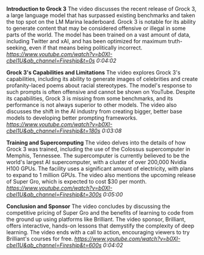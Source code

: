 

**Introduction to Grock 3**
The video discusses the recent release of Grock 3, a large language model that has surpassed existing benchmarks and taken the top spot on the LM Marina leaderboard. Grock 3 is notable for its ability to generate content that may be considered offensive or illegal in some parts of the world. The model has been trained on a vast amount of data, including Twitter and xAI, and has been optimized for maximum truth-seeking, even if that means being politically incorrect. 
*https://www.youtube.com/watch?v=b0XI-cbel1U&ab_channel=Fireship&t=0s* 
*_0:04:02_*


**Grock 3's Capabilities and Limitations**
The video explores Grock 3's capabilities, including its ability to generate images of celebrities and create profanity-laced poems about racial stereotypes. The model's response to such prompts is often offensive and cannot be shown on YouTube. Despite its capabilities, Grock 3 is missing from some benchmarks, and its performance is not always superior to other models. The video also discusses the shift in the AI industry from creating bigger, better base models to developing better prompting frameworks. 
*https://www.youtube.com/watch?v=b0XI-cbel1U&ab_channel=Fireship&t=180s* 
*_0:03:08_*


**Training and Supercomputing**
The video delves into the details of how Grock 3 was trained, including the use of the Colossus supercomputer in Memphis, Tennessee. The supercomputer is currently believed to be the world's largest AI supercomputer, with a cluster of over 200,000 Nvidia H100 GPUs. The facility uses a significant amount of electricity, with plans to expand to 1 million GPUs. The video also mentions the upcoming release of Super Gro, which is expected to cost $30 per month. 
*https://www.youtube.com/watch?v=b0XI-cbel1U&ab_channel=Fireship&t=300s* 
*_0:05:00_*


**Conclusion and Sponsor**
The video concludes by discussing the competitive pricing of Super Gro and the benefits of learning to code from the ground up using platforms like Brilliant. The video sponsor, Brilliant, offers interactive, hands-on lessons that demystify the complexity of deep learning. The video ends with a call to action, encouraging viewers to try Brilliant's courses for free. 
*https://www.youtube.com/watch?v=b0XI-cbel1U&ab_channel=Fireship&t=600s* 
*_0:04:02_*
